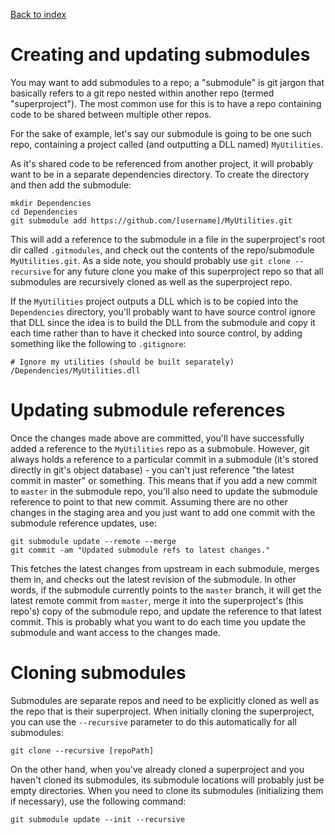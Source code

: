 [Back to index](README.md)
# Creating and updating submodules
You may want to add submodules to a repo; a "submodule" is git jargon that basically refers to a git repo nested within another repo (termed "superproject").  The most common use for this is to have a repo containing code to be shared between multiple other repos.

For the sake of example, let's say our submodule is going to be one such repo, containing a project called (and outputting a DLL named) `MyUtilities`.

As it's shared code to be referenced from another project, it will probably want to be in a separate dependencies directory.  To create the directory and then add the submodule:
```
mkdir Dependencies
cd Dependencies
git submodule add https://github.com/[username]/MyUtilities.git
```

This will add a reference to the submodule in a file in the superproject's root dir called `.gitmodules`, and check out the contents of the repo/submodule `MyUtilities.git`.  As a side note, you should probably use `git clone --recursive` for any future clone you make of this superproject repo so that all submodules are recursively cloned as well as the superproject repo.

If the `MyUtilities` project outputs a DLL which is to be copied into the `Dependencies` directory, you'll probably want to have source control ignore that DLL since the idea is to build the DLL from the submodule and copy it each time rather than to have it checked into source control, by adding something like the following to `.gitignore`:
```
# Ignore my utilities (should be built separately)
/Dependencies/MyUtilities.dll
```

# Updating submodule references
Once the changes made above are committed, you'll have successfully added a reference to the `MyUtilities` repo as a submobule.  However, git always holds a reference to a particular commit in a submodule (it's stored directly in git's object database) - you can't just reference "the latest commit in master" or something.  This means that if you add a new commit to `master` in the submodule repo, you'll also need to update the submodule reference to point to that new commit.  Assuming there are no other changes in the staging area and you just want to add one commit with the submodule reference updates, use:
```
git submodule update --remote --merge
git commit -am "Updated submodule refs to latest changes."
```

This fetches the latest changes from upstream in each submodule, merges them in, and checks out the latest revision of the submodule.  In other words, if the submodule currently points to the `master` branch, it will get the latest remote commit from `master`, merge it into the superproject's (this repo's) copy of the submodule repo, and update the reference to that latest commit.  This is probably what you want to do each time you update the submodule and want access to the changes made.

# Cloning submodules
Submodules are separate repos and need to be explicitly cloned as well as the repo that is their superproject.  When initially cloning the superproject, you can use the `--recursive` parameter to do this automatically for all submodules:
```
git clone --recursive [repoPath]
```

On the other hand, when you've already cloned a superproject and you haven't cloned its submodules, its submodule locations will probably just be empty directories.  When you need to clone its submodules (initializing them if necessary), use the following command:
```
git submodule update --init --recursive
```
